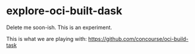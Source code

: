 # explore-oci-built-dask
Delete me soon-ish. This is an experiment.


This is what we are playing with: https://github.com/concourse/oci-build-task